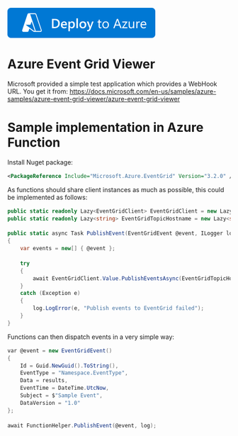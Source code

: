 ﻿[![Deploy to Azure](https://github.com/garaio/AzureRecipes/raw/master/Resources/deploybutton.svg?sanitize=true)](https://portal.azure.com/#create/Microsoft.Template/uri/https%3A%2F%2Fraw.githubusercontent.com%2Fgaraio%2FAzureRecipes%2Fmaster%2FSnippets%2FARM%2Fevent-grid-with-webhook-and-publisher-function%2Fazuredeploy.json)

# Azure Event Grid Viewer
Microsoft provided a simple test application which provides a WebHook URL. You get it from: https://docs.microsoft.com/en-us/samples/azure-samples/azure-event-grid-viewer/azure-event-grid-viewer

# Sample implementation in Azure Function
Install Nuget package:
```xml
<PackageReference Include="Microsoft.Azure.EventGrid" Version="3.2.0" />
```

As functions should share client instances as much as possible, this could be implemented as follows:
```csharp
public static readonly Lazy<EventGridClient> EventGridClient = new Lazy<EventGridClient>(() => new EventGridClient(new TopicCredentials(Configurations.EventGridTopicKey)));
public static readonly Lazy<string> EventGridTopicHostname = new Lazy<string>(() => new Uri(Configurations.EventGridTopicEndpoint).Host);

public static async Task PublishEvent(EventGridEvent @event, ILogger log)
{
    var events = new[] { @event };

    try
    {
        await EventGridClient.Value.PublishEventsAsync(EventGridTopicHostname.Value, events);
    }
    catch (Exception e)
    {
        log.LogError(e, "Publish events to EventGrid failed");
    }
}
```

Functions can then dispatch events in a very simple way:
```csharp
var @event = new EventGridEvent()
{
    Id = Guid.NewGuid().ToString(),
    EventType = "Namespace.EventType",
    Data = results,
    EventTime = DateTime.UtcNow,
    Subject = $"Sample Event",
    DataVersion = "1.0"
};

await FunctionHelper.PublishEvent(@event, log);
```